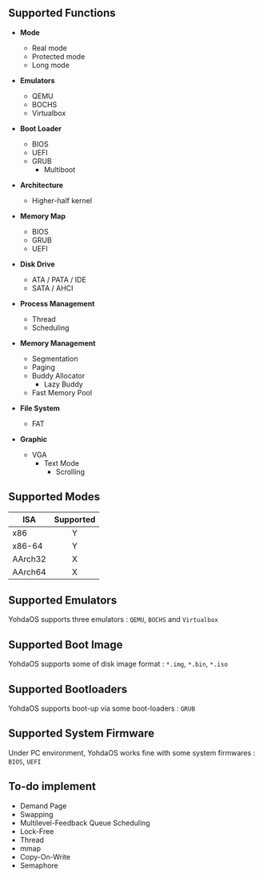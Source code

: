## Supported Functions
* **Mode**
    * Real mode
    * Protected mode
    * Long mode

* **Emulators**
   * QEMU
   * BOCHS
   * Virtualbox
     
* **Boot Loader**
    * BIOS
    * UEFI
    * GRUB
       * Multiboot 
* **Architecture**
    * Higher-half kernel

* **Memory Map**
    * BIOS
    * GRUB
    * UEFI

* **Disk Drive**
    * ATA / PATA / IDE
    * SATA / AHCI

* **Process Management**
    * Thread
    * Scheduling

* **Memory Management**
    * Segmentation
    * Paging
    * Buddy Allocator
       * Lazy Buddy   
    * Fast Memory Pool
* **File System**
  * FAT
* **Graphic**
  * VGA
     * Text Mode
        * Scrolling   
  
## Supported Modes

| ISA  | Supported |
| ------------- |:-------------:|
| x86      | Y     |
| x86-64      | Y     |
| AArch32 | X |
| AArch64 | X |

## Supported Emulators

YohdaOS supports three emulators : `QEMU`, `BOCHS` and `Virtualbox`


## Supported Boot Image
YohdaOS supports some of disk image format : `*.img`, `*.bin`, `*.iso`


## Supported Bootloaders

YohdaOS supports boot-up via some boot-loaders : `GRUB`

## Supported System Firmware
Under PC environment, YohdaOS works fine with some system firmwares  : `BIOS`, `UEFI`

## To-do implement
- Demand Page
- Swapping
- Multilevel-Feedback Queue Scheduling
- Lock-Free
- Thread
- mmap
- Copy-On-Write
- Semaphore
